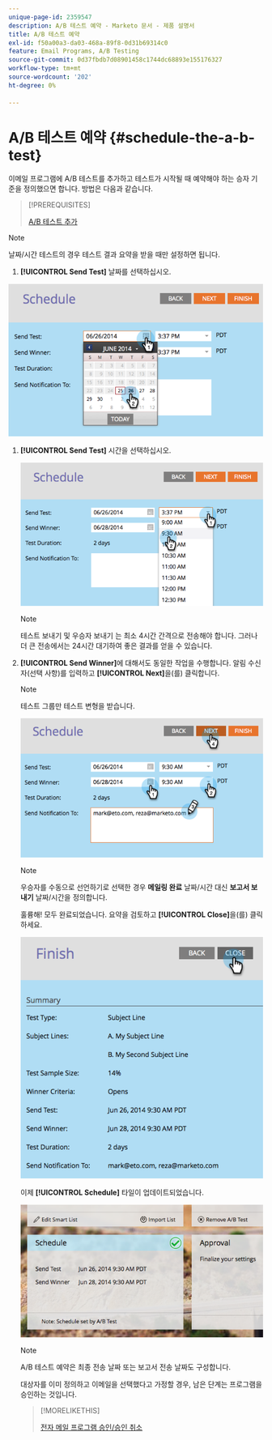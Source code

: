 ```yaml
---
unique-page-id: 2359547
description: A/B 테스트 예약 - Marketo 문서 - 제품 설명서
title: A/B 테스트 예약
exl-id: f50a00a3-da03-468a-89f8-0d31b69314c0
feature: Email Programs, A/B Testing
source-git-commit: 0d37fbdb7d08901458c1744dc68893e155176327
workflow-type: tm+mt
source-wordcount: '202'
ht-degree: 0%

---
```


# A/B 테스트 예약 {#schedule-the-a-b-test}

이메일 프로그램에 A/B 테스트를 추가하고 테스트가 시작될 때 예약해야 하는 승자 기준을 정의했으면 합니다. 방법은 다음과 같습니다.

>[!PREREQUISITES]
>
>[A/B 테스트 추가](/help/marketo/product-docs/email-marketing/email-programs/email-program-actions/email-test-a-b-test/add-an-a-b-test.md)

>[!NOTE]
>
>날짜/시간 테스트의 경우 테스트 결과 요약을 받을 때만 설정하면 됩니다.

1. **[!UICONTROL Send Test]** 날짜를 선택하십시오.

![](assets/image2014-9-12-15-3a59-3a54.png)

1. **[!UICONTROL Send Test]** 시간을 선택하십시오.

   ![](assets/image2014-9-12-16-3a0-3a2.png)

   >[!NOTE]
   >
   >테스트 보내기 및 우승자 보내기 는 최소 4시간 간격으로 전송해야 합니다. 그러나 더 큰 전송에서는 24시간 대기하여 좋은 결과를 얻을 수 있습니다.

1. **[!UICONTROL Send Winner]**&#x200B;에 대해서도 동일한 작업을 수행합니다. 알림 수신자(선택 사항)를 입력하고 **[!UICONTROL Next]**&#x200B;을(를) 클릭합니다.

   >[!NOTE]
   >
   >테스트 그룹만 테스트 변형을 받습니다.

   ![](assets/image2014-9-12-16-3a0-3a12.png)

   >[!NOTE]
   >
   >우승자를 수동으로 선언하기로 선택한 경우 **메일링 완료** 날짜/시간 대신 **보고서 보내기** 날짜/시간을 정의합니다.

   훌륭해! 모두 완료되었습니다. 요약을 검토하고 **[!UICONTROL Close]**&#x200B;을(를) 클릭하세요.

   ![](assets/image2014-9-12-16-3a1-3a23.png)

   이제 **[!UICONTROL Schedule]** 타일이 업데이트되었습니다.

   ![](assets/image2014-9-12-16-3a1-3a33.png)

   >[!NOTE]
   >
   >A/B 테스트 예약은 최종 전송 날짜 또는 보고서 전송 날짜도 구성합니다.

   대상자를 이미 정의하고 이메일을 선택했다고 가정할 경우, 남은 단계는 프로그램을 승인하는 것입니다.

   >[!MORELIKETHIS]
   >
   >[전자 메일 프로그램 승인/승인 취소](/help/marketo/product-docs/email-marketing/email-programs/email-program-actions/approve-unapprove-an-email-program.md)
